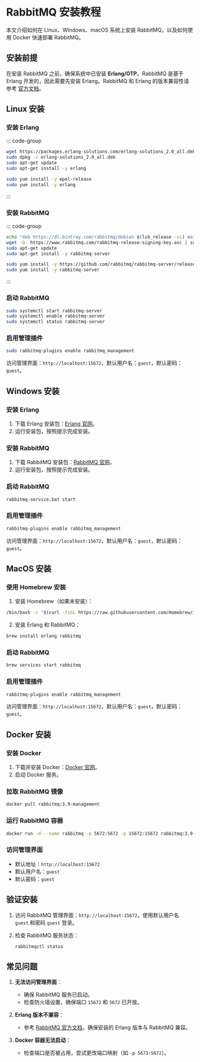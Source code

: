# RabbitMQ 安装教程

本文介绍如何在 Linux、Windows、macOS 系统上安装 RabbitMQ，以及如何使用 Docker 快速部署 RabbitMQ。

## 安装前提

在安装 RabbitMQ 之前，确保系统中已安装 **Erlang/OTP**。RabbitMQ 是基于 Erlang 开发的，因此需要先安装 Erlang。RabbitMQ 和 Erlang 的版本兼容性请参考 [官方文档](https://www.rabbitmq.com/which-erlang.html)。

## Linux 安装

### 安装 Erlang

::: code-group

```bash [Ubuntu]
wget https://packages.erlang-solutions.com/erlang-solutions_2.0_all.deb
sudo dpkg -i erlang-solutions_2.0_all.deb
sudo apt-get update
sudo apt-get install -y erlang
```

```bash [CentOS]
sudo yum install -y epel-release
sudo yum install -y erlang
```

:::

### 安装 RabbitMQ

::: code-group

```bash [Ubuntu]
echo "deb https://dl.bintray.com/rabbitmq/debian $(lsb_release -sc) main" | sudo tee /etc/apt/sources.list.d/bintray.rabbitmq.list
wget -O- https://www.rabbitmq.com/rabbitmq-release-signing-key.asc | sudo apt-key add -
sudo apt-get update
sudo apt-get install -y rabbitmq-server
```

```bash [CentOS]
sudo yum install -y https://github.com/rabbitmq/rabbitmq-server/releases/download/v3.9.11/rabbitmq-server-3.9.11-1.el7.noarch.rpm
sudo yum install -y rabbitmq-server
```

:::

### 启动 RabbitMQ

```bash
sudo systemctl start rabbitmq-server
sudo systemctl enable rabbitmq-server
sudo systemctl status rabbitmq-server
```

### 启用管理插件

```bash
sudo rabbitmq-plugins enable rabbitmq_management
```

访问管理界面：`http://localhost:15672`，默认用户名：`guest`，默认密码：`guest`。

## Windows 安装

### 安装 Erlang

1. 下载 Erlang 安装包：[Erlang 官网](https://www.erlang.org/downloads)。
2. 运行安装包，按照提示完成安装。

### 安装 RabbitMQ

1. 下载 RabbitMQ 安装包：[RabbitMQ 官网](https://www.rabbitmq.com/install-windows.html)。
2. 运行安装包，按照提示完成安装。

### 启动 RabbitMQ

```bash
rabbitmq-service.bat start
```

### 启用管理插件

```bash
rabbitmq-plugins enable rabbitmq_management
```

访问管理界面：`http://localhost:15672`，默认用户名：`guest`，默认密码：`guest`。

## MacOS 安装

### 使用 Homebrew 安装

1. 安装 Homebrew（如果未安装）：

```bash
/bin/bash -c "$(curl -fsSL https://raw.githubusercontent.com/Homebrew/install/HEAD/install.sh)"
```

2. 安装 Erlang 和 RabbitMQ：

```bash
brew install erlang rabbitmq
```

### 启动 RabbitMQ

```bash
brew services start rabbitmq
```

### 启用管理插件

```bash
rabbitmq-plugins enable rabbitmq_management
```

访问管理界面：`http://localhost:15672`，默认用户名：`guest`，默认密码：`guest`。

## Docker 安装

### 安装 Docker

1. 下载并安装 Docker：[Docker 官网](https://www.docker.com/get-started)。
2. 启动 Docker 服务。

### 拉取 RabbitMQ 镜像

```bash
docker pull rabbitmq:3.9-management
```

### 运行 RabbitMQ 容器

```bash
docker run -d --name rabbitmq -p 5672:5672 -p 15672:15672 rabbitmq:3.9-management
```

### 访问管理界面

- 默认地址：`http://localhost:15672`
- 默认用户名：`guest`
- 默认密码：`guest`

## 验证安装

1. 访问 RabbitMQ 管理界面：`http://localhost:15672`，使用默认用户名 `guest` 和密码 `guest` 登录。
2. 检查 RabbitMQ 服务状态：

   ```bash
   rabbitmqctl status
   ```

## 常见问题

1. **无法访问管理界面**：
   - 确保 RabbitMQ 服务已启动。
   - 检查防火墙设置，确保端口 `15672` 和 `5672` 已开放。

2. **Erlang 版本不兼容**：
   - 参考 [RabbitMQ 官方文档](https://www.rabbitmq.com/which-erlang.html)，确保安装的 Erlang 版本与 RabbitMQ 兼容。

3. **Docker 容器无法启动**：
   - 检查端口是否被占用，尝试更改端口映射（如 `-p 5673:5672`）。
